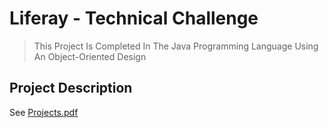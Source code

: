 # Liferay - Technical Challenge
> This Project Is Completed In The Java Programming Language Using An Object-Oriented Design
## Project Description
See [Projects.pdf](https://github.com/kylecortez97/Liferay/blob/main/Project.pdf)
